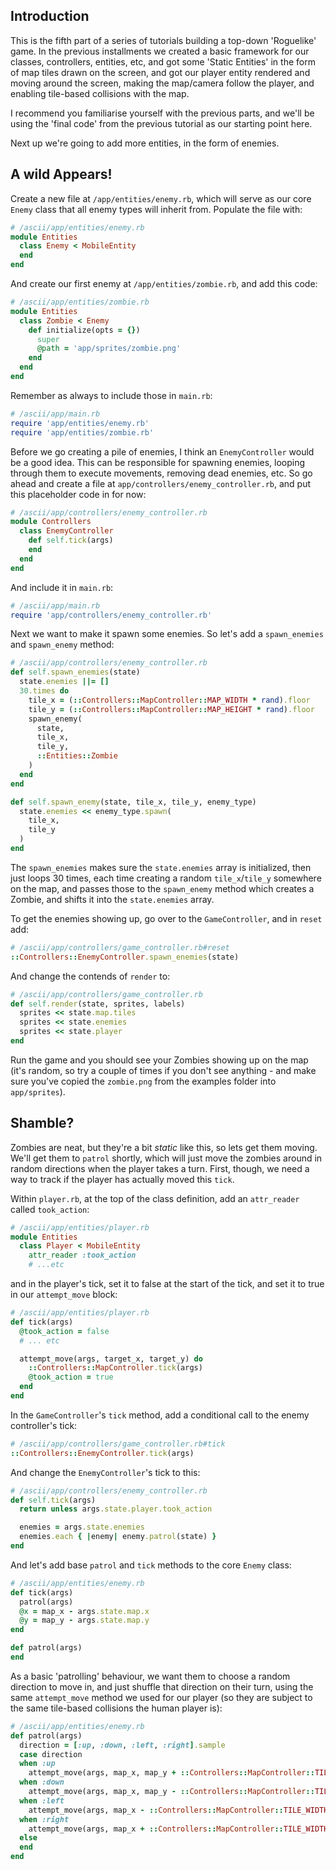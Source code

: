 ## Introduction

This is the fifth part of a series of tutorials building a top-down 'Roguelike' game. In the previous installments we created a basic framework for our classes, controllers, entities, etc, and got some 'Static Entities' in the form of map tiles drawn on the screen, and got our player entity rendered and moving around the screen, making the map/camera follow the player, and enabling tile-based collisions with the map.

I recommend you familiarise yourself with the previous parts, and we'll be using the 'final code' from the previous tutorial as our starting point here.

Next up we're going to add more entities, in the form of enemies.

## A wild <Enemy> Appears!
Create a new file at `/app/entities/enemy.rb`, which will serve as our core `Enemy` class that all enemy types will inherit from. Populate the file with:
```ruby
# /ascii/app/entities/enemy.rb
module Entities
  class Enemy < MobileEntity
  end
end

```

And create our first enemy at `/app/entities/zombie.rb`, and add this code:
```ruby
# /ascii/app/entities/zombie.rb
module Entities
  class Zombie < Enemy
    def initialize(opts = {})
      super
      @path = 'app/sprites/zombie.png'
    end
  end
end
```

Remember as always to include those in `main.rb`:
```ruby
# /ascii/app/main.rb
require 'app/entities/enemy.rb'
require 'app/entities/zombie.rb'
```

Before we go creating a pile of enemies, I think an `EnemyController` would be a good idea. This can be responsible for spawning enemies, looping through them to execute movements, removing dead enemies, etc. So go ahead and create a file at `app/controllers/enemy_controller.rb`, and put this placeholder code in for now:
```ruby
# /ascii/app/controllers/enemy_controller.rb
module Controllers
  class EnemyController
    def self.tick(args)
    end
  end
end
```

And include it in `main.rb`:
```ruby
# /ascii/app/main.rb
require 'app/controllers/enemy_controller.rb'
```
Next we want to make it spawn some enemies. So let's add a `spawn_enemies` and `spawn_enemy` method:
```ruby
# /ascii/app/controllers/enemy_controller.rb
def self.spawn_enemies(state)
  state.enemies ||= []
  30.times do
    tile_x = (::Controllers::MapController::MAP_WIDTH * rand).floor
    tile_y = (::Controllers::MapController::MAP_HEIGHT * rand).floor
    spawn_enemy(
      state,
      tile_x,
      tile_y,
      ::Entities::Zombie
    )
  end
end

def self.spawn_enemy(state, tile_x, tile_y, enemy_type)
  state.enemies << enemy_type.spawn(
    tile_x,
    tile_y
  )
end
```
The `spawn_enemies` makes sure the `state.enemies` array is initialized, then just loops 30 times, each time creating a random `tile_x`/`tile_y` somewhere on the map, and passes those to the `spawn_enemy` method which creates a Zombie, and shifts it into the `state.enemies` array.

To get the enemies showing up, go over to the `GameController`, and in `reset` add:
```ruby
# /ascii/app/controllers/game_controller.rb#reset
::Controllers::EnemyController.spawn_enemies(state)
```
And change the contends of `render` to:
```ruby
# /ascii/app/controllers/game_controller.rb
def self.render(state, sprites, labels)
  sprites << state.map.tiles
  sprites << state.enemies
  sprites << state.player
end
```
Run the game and you should see your Zombies showing up on the map (it's random, so try a couple of times if you don't see anything - and make sure you've copied the `zombie.png` from the examples folder into `app/sprites`).

## Shamble?
Zombies are neat, but they're a bit _static_ like this, so lets get them moving. We'll get them to `patrol` shortly, which will just move the zombies around in random directions when the player takes a turn. First, though, we need a way to track if the player has actually moved this `tick`.

Within `player.rb`, at the top of the class definition, add an `attr_reader` called `took_action`:
```ruby
# /ascii/app/entities/player.rb
module Entities
  class Player < MobileEntity
    attr_reader :took_action
    # ...etc
```

and in the player's tick, set it to false at the start of the tick, and set it to true in our `attempt_move` block:
```ruby
# /ascii/app/entities/player.rb
def tick(args)
  @took_action = false
  # ... etc

  attempt_move(args, target_x, target_y) do
    ::Controllers::MapController.tick(args)
    @took_action = true
  end
end
```

In the `GameController`'s `tick` method, add a conditional call to the enemy controller's tick:
```ruby
# /ascii/app/controllers/game_controller.rb#tick
::Controllers::EnemyController.tick(args)
```

And change the `EnemyController`'s tick to this:
```ruby
# /ascii/app/controllers/enemy_controller.rb
def self.tick(args)
  return unless args.state.player.took_action

  enemies = args.state.enemies
  enemies.each { |enemy| enemy.patrol(state) }
end
```

And let's add base `patrol` and `tick` methods to the core `Enemy` class:
```ruby
# /ascii/app/entities/enemy.rb
def tick(args)
  patrol(args)
  @x = map_x - args.state.map.x
  @y = map_y - args.state.map.y
end

def patrol(args)
end
```

As a basic 'patrolling' behaviour, we want them to choose a random direction to move in, and just shuffle that direction on their turn, using the same `attempt_move` method we used for our player (so they are subject to the same tile-based collisions the human player is):

```ruby
# /ascii/app/entities/enemy.rb
def patrol(args)
  direction = [:up, :down, :left, :right].sample
  case direction
  when :up
    attempt_move(args, map_x, map_y + ::Controllers::MapController::TILE_HEIGHT)
  when :down
    attempt_move(args, map_x, map_y - ::Controllers::MapController::TILE_HEIGHT)
  when :left
    attempt_move(args, map_x - ::Controllers::MapController::TILE_WIDTH, tile_y)
  when :right
    attempt_move(args, map_x + ::Controllers::MapController::TILE_WIDTH, tile_y)
  else
  end
end
```
